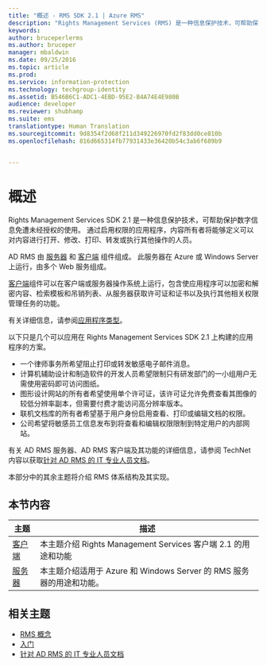 ```yaml
---
title: "概述 - RMS SDK 2.1 | Azure RMS"
description: "Rights Management Services (RMS) 是一种信息保护技术，可帮助保护数字信息免遭未经授权的使用。"
keywords: 
author: bruceperlerms
ms.author: bruceper
manager: mbaldwin
ms.date: 09/25/2016
ms.topic: article
ms.prod: 
ms.service: information-protection
ms.technology: techgroup-identity
ms.assetid: B546B6C1-ADC1-4EBD-95E2-B4A74E4E980B
audience: developer
ms.reviewer: shubhamp
ms.suite: ems
translationtype: Human Translation
ms.sourcegitcommit: 9d8354f2d68f211d349226970fd2f83dd0ce810b
ms.openlocfilehash: 816d665314fb77931433e36420b54c3ab6f689b9


---
```


# <a name="overview"></a>概述

Rights Management Services SDK 2.1 是一种信息保护技术，可帮助保护数字信息免遭未经授权的使用。 通过启用权限的应用程序，内容所有者将能够定义可以对内容进行打开、修改、打印、转发或执行其他操作的人员。

AD RMS 由 [服务器](ad-rms-server.md) 和 [客户端](ad-rms-client.md) 组件组成。 此服务器在 Azure 或 Windows Server 上运行，由多个 Web 服务组成。

[客户端](ad-rms-client.md)组件可以在客户端或服务器操作系统上运行，包含使应用程序可以加密和解密内容、检索模板和吊销列表、从服务器获取许可证和证书以及执行其他相关权限管理任务的功能。

有关详细信息，请参阅[应用程序类型](application-types.md)。

以下只是几个可以应用在 Rights Management Services SDK 2.1 上构建的应用程序的方案。

-   一个律师事务所希望阻止打印或转发敏感电子邮件消息。
-   计算机辅助设计和制造软件的开发人员希望限制只有研发部门的一小组用户无需使用密码即可访问图纸。
-   图形设计网站的所有者希望使用单个许可证，该许可证允许免费查看其图像的较低分辨率副本，但需要付费才能访问高分辨率版本。
-   联机文档库的所有者希望基于用户身份启用查看、打印或编辑文档的权限。
-   公司希望将敏感员工信息发布到将查看和编辑权限限制到特定用户的内部网站。

有关 AD RMS 服务器、AD RMS 客户端及其功能的详细信息，请参阅 TechNet 内容以获取[针对 AD RMS 的 IT 专业人员文档](https://TechNet.Microsoft.Com/library/cc771234.aspx)。

本部分中的其余主题将介绍 RMS 体系结构及其实现。

## <a name="in-this-section"></a>本节内容

| 主题 | 描述 |
|-------|-------------|
|[客户端](ad-rms-client.md) |本主题介绍 Rights Management Services 客户端 2.1 的用途和功能 |
|[服务器](ad-rms-server.md) | 本主题介绍适用于 Azure 和 Windows Server 的 RMS 服务器的用途和功能。|


## <a name="related-topics"></a>相关主题

* [RMS 概念](application-types.md)
* [入门](getting-started-with-ad-rms-2-0.md)
* [针对 AD RMS 的 IT 专业人员文档](https://TechNet.Microsoft.Com/en-us/library/cc771234.aspx)
 

 



<!--HONumber=Nov16_HO2-->


